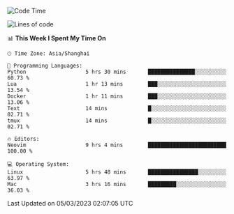 <!--START_SECTION:waka-->
![Code Time](http://img.shields.io/badge/Code%20Time-1%2C182%20hrs%2034%20mins-blue)

![Lines of code](https://img.shields.io/badge/From%20Hello%20World%20I%27ve%20Written-64.8%20thousand%20lines%20of%20code-blue)

📊 **This Week I Spent My Time On** 

```text
🕑︎ Time Zone: Asia/Shanghai

💬 Programming Languages: 
Python                   5 hrs 30 mins       ███████████████░░░░░░░░░░   60.73 % 
Lua                      1 hr 13 mins        ███░░░░░░░░░░░░░░░░░░░░░░   13.54 % 
Docker                   1 hr 11 mins        ███░░░░░░░░░░░░░░░░░░░░░░   13.06 % 
Text                     14 mins             █░░░░░░░░░░░░░░░░░░░░░░░░   02.71 % 
tmux                     14 mins             █░░░░░░░░░░░░░░░░░░░░░░░░   02.71 % 

🔥 Editors: 
Neovim                   9 hrs 4 mins        █████████████████████████   100.00 % 

💻 Operating System: 
Linux                    5 hrs 48 mins       ████████████████░░░░░░░░░   63.97 % 
Mac                      3 hrs 16 mins       █████████░░░░░░░░░░░░░░░░   36.03 % 
```


 Last Updated on 05/03/2023 02:07:05 UTC
<!--END_SECTION:waka-->
